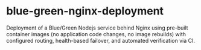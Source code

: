 # blue-green-nginx-deployment
Deployment of a Blue/Green Nodejs service behind Nginx using pre-built container images (no application code changes, no image rebuilds) with configured routing, health-based failover, and automated verification via CI.
